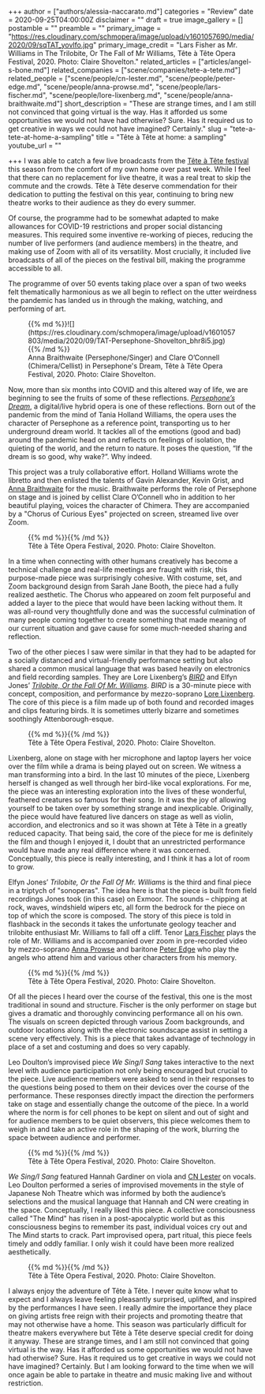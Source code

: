 +++
author = ["authors/alessia-naccarato.md"]
categories = "Review"
date = 2020-09-25T04:00:00Z
disclaimer = ""
draft = true
image_gallery = []
postamble = ""
preamble = ""
primary_image = "https://res.cloudinary.com/schmopera/image/upload/v1601057690/media/2020/09/sqTAT_yovlfo.jpg"
primary_image_credit = "Lars Fisher as Mr. Williams in The Trilobite, Or The Fall of Mr Williams, Tête à Tête Opera Festival, 2020. Photo: Claire Shovelton."
related_articles = ["articles/angel-s-bone.md"]
related_companies = ["scene/companies/tete-a-tete.md"]
related_people = ["scene/people/cn-lester.md", "scene/people/peter-edge.md", "scene/people/anna-prowse.md", "scene/people/lars-fischer.md", "scene/people/lore-lixenberg.md", "scene/people/anna-braithwaite.md"]
short_description = "These are strange times, and I am still not convinced that going virtual is the way. Has it afforded us some opportunities we would not have had otherwise? Sure. Has it required us to get creative in ways we could not have imagined? Certainly."
slug = "tete-a-tete-at-home-a-sampling"
title = "Tête à Tête at home: a sampling"
youtube_url = ""

+++
I was able to catch a few live broadcasts from the [Tête à Tête festival](https://www.tete-a-tete.org.uk/festival/2020-festival-whats-on/) this season from the comfort of my own home over past week. While I feel that there can no replacement for live theatre, it was a real treat to skip the commute and the crowds. Tête à Tête deserve commendation for their dedication to putting the festival on this year, continuing to bring new theatre works to their audience as they do every summer.

Of course, the programme had to be somewhat adapted to make allowances for COVID-19 restrictions and proper social distancing measures. This required some inventive re-working of pieces, reducing the number of live performers (and audience members) in the theatre, and making use of Zoom with all of its versatility. Most crucially, it included live broadcasts of all of the pieces on the festival bill, making the programme accessible to all.

The programme of over 50 events taking place over a span of two weeks felt thematically harmonious as we all begin to reflect on the utter weirdness the pandemic has landed us in through the making, watching, and performing of art.

<figure data-type="image">{{% md %}}![](https://res.cloudinary.com/schmopera/image/upload/v1601057803/media/2020/09/TAT-Persephone-Shovelton_bhr8i5.jpg){{% /md %}}

<figcaption>Anna Braithwaite (Persephone/Singer) and Clare O’Connell (Chimera/Cellist) in Persephone's Dream, Tête à Tête Opera Festival, 2020. Photo: Claire Shovelton.</figcaption>

</figure>

Now, more than six months into COVID and this altered way of life, we are beginning to see the fruits of some of these reflections. [_Persephone’s Dream_](https://www.tete-a-tete.org.uk/event/persephones-dream/), a digital/live hybrid opera is one of these reflections. Born out of the pandemic from the mind of Tania Holland Williams, the opera uses the character of Persephone as a reference point, transporting us to her underground dream world. It tackles all of the emotions (good and bad) around the pandemic head on and reflects on feelings of isolation, the quieting of the world, and the return to nature. It poses the question, “If the dream is so good, why wake?”. Why indeed.

This project was a truly collaborative effort. Holland Williams wrote the libretto and then enlisted the talents of Gavin Alexander, Kevin Grist, and [Anna Braithwaite](/scene/people/anna-braithwaite/) for the music. Braithwaite performs the role of Persephone on stage and is joined by cellist Clare O’Connell who in addition to her beautiful playing, voices the character of Chimera. They are accompanied by a "Chorus of Curious Eyes" projected on screen, streamed live over Zoom.

<figure data-type="image">{{% md %}}{{% /md %}}

<figcaption> Tête à Tête Opera Festival, 2020. Photo: Claire Shovelton.</figcaption>

</figure>

In a time when connecting with other humans creatively has become a technical challenge and real-life meetings are fraught with risk, this purpose-made piece was surprisingly cohesive. With costume, set, and Zoom background design from Sarah Jane Booth, the piece had a fully realized aesthetic. The Chorus who appeared on zoom felt purposeful and added a layer to the piece that would have been lacking without them. It was all-round very thoughtfully done and was the successful culmination of many people coming together to create something that made meaning of our current situation and gave cause for some much-needed sharing and reflection.

Two of the other pieces I saw were similar in that they had to be adapted for a socially distanced and virtual-friendly performance setting but also shared a common musical language that was based heavily on electronics and field recording samples. They are Lore Lixenberg’s [_BIRD_](https://www.tete-a-tete.org.uk/event/bird/) and Elfyn Jones’ [_Trilobite, Or the Fall Of Mr. Williams_](https://www.tete-a-tete.org.uk/event/the-trilobite-or-the-fall-of-mr-williams-interactive-broadcast/). _BIRD_ is a 30-minute piece with concept, composition, and performance by mezzo-soprano [Lore Lixenberg](/lore-lixenberg-is-the-mother/). The core of this piece is a film made up of both found and recorded images and clips featuring birds. It is sometimes utterly bizarre and sometimes soothingly Attenborough-esque.

<figure data-type="image">{{% md %}}{{% /md %}}

<figcaption> Tête à Tête Opera Festival, 2020. Photo: Claire Shovelton.</figcaption>

</figure>

Lixenberg, alone on stage with her microphone and laptop layers her voice over the film while a drama is being played out on screen. We witness a man transforming into a bird. In the last 10 minutes of the piece, Lixenberg herself is changed as well through her bird-like vocal explorations. For me, the piece was an interesting exploration into the lives of these wonderful, feathered creatures so famous for their song. In it was the joy of allowing yourself to be taken over by something strange and inexplicable. Originally, the piece would have featured live dancers on stage as well as violin, accordion, and electronics and so it was shown at Tête à Tête in a greatly reduced capacity. That being said, the core of the piece for me is definitely the film and though I enjoyed it, I doubt that an unrestricted performance would have made any real difference where it was concerned. Conceptually, this piece is really interesting, and I think it has a lot of room to grow.

Elfyn Jones’ _Trilobite, Or the Fall Of Mr. Williams_ is the third and final piece in a triptych of "sonoperas". The idea here is that the piece is built from field recordings Jones took (in this case) on Exmoor. The sounds – chipping at rock, waves, windshield wipers etc, all form the bedrock for the piece on top of which the score is composed. The story of this piece is told in flashback in the seconds it takes the unfortunate geology teacher and trilobite enthusiast Mr. Williams to fall off a cliff. Tenor [Lars Fischer](/scene/people/lars-fischer/) plays the role of Mr. Williams and is accompanied over zoom in pre-recorded video by mezzo-soprano [Anna Prowse](/scene/people/anna-prowse/) and baritone [Peter Edge](/scene/people/peter-edge/) who play the angels who attend him and various other characters from his memory.

<figure data-type="image">{{% md %}}{{% /md %}}

<figcaption> Tête à Tête Opera Festival, 2020. Photo: Claire Shovelton.</figcaption>

</figure>

Of all the pieces I heard over the course of the festival, this one is the most traditional in sound and structure. Fischer is the only performer on stage but gives a dramatic and thoroughly convincing performance all on his own. The visuals on screen depicted through various Zoom backgrounds, and outdoor locations along with the electronic soundscape assist in setting a scene very effectively. This is a piece that takes advantage of technology in place of a set and costuming and does so very capably.

Leo Doulton’s improvised piece _We Sing/I Sang_ takes interactive to the next level with audience participation not only being encouraged but crucial to the piece. Live audience members were asked to send in their responses to the questions being posed to them on their devices over the course of the performance. These responses directly impact the direction the performers take on stage and essentially change the outcome of the piece. In a world where the norm is for cell phones to be kept on silent and out of sight and for audience members to be quiet observers, this piece welcomes them to weigh in and take an active role in the shaping of the work, blurring the space between audience and performer.

<figure data-type="image">{{% md %}}{{% /md %}}

<figcaption> Tête à Tête Opera Festival, 2020. Photo: Claire Shovelton.</figcaption>

</figure>

_We Sing/I Sang_ featured Hannah Gardiner on viola and [CN Lester](/scene/people/cn-lester/) on vocals. Leo Doulton performed a series of improvised movements in the style of Japanese Noh Theatre which was informed by both the audience’s selections and the musical language that Hannah and CN were creating in the space. Conceptually, I really liked this piece. A collective consciousness called "The Mind" has risen in a post-apocalyptic world but as this consciousness begins to remember its past, individual voices cry out and The Mind starts to crack. Part improvised opera, part ritual, this piece feels timely and oddly familiar. I only wish it could have been more realized aesthetically.

<figure data-type="image">{{% md %}}{{% /md %}}

<figcaption> Tête à Tête Opera Festival, 2020. Photo: Claire Shovelton.</figcaption>

</figure>

I always enjoy the adventure of Tête à Tête. I never quite know what to expect and I always leave feeling pleasantly surprised, uplifted, and inspired by the performances I have seen. I really admire the importance they place on giving artists free reign with their projects and promoting theatre that may not otherwise have a home. This season was particularly difficult for theatre makers everywhere but Tête à Tête deserve special credit for doing it anyway. These are strange times, and I am still not convinced that going virtual is the way. Has it afforded us some opportunities we would not have had otherwise? Sure. Has it required us to get creative in ways we could not have imagined? Certainly. But I am looking forward to the time when we will once again be able to partake in theatre and music making live and without restriction.